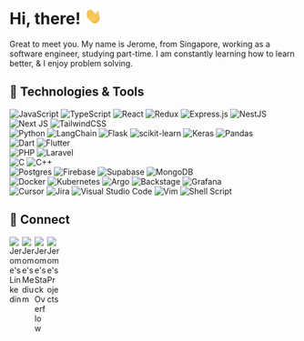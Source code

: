 # Hi, there! <img src="img/wave.gif" width="30px">

Great to meet you. My name is Jerome, from Singapore, working as a software engineer, studying part-time. I am constantly learning how to learn better, & I enjoy problem solving.

## 🔧 Technologies & Tools

![JavaScript](https://img.shields.io/badge/javascript-%23323330.svg?style=for-the-badge&logo=javascript&logoColor=%23F7DF1E)
![TypeScript](https://img.shields.io/badge/typescript-%23007ACC.svg?style=for-the-badge&logo=typescript&logoColor=white)
![React](https://img.shields.io/badge/react-%2320232a.svg?style=for-the-badge&logo=react&logoColor=%2361DAFB)
![Redux](https://img.shields.io/badge/redux-%23593d88.svg?style=for-the-badge&logo=redux&logoColor=white)
![Express.js](https://img.shields.io/badge/express.js-%23404d59.svg?style=for-the-badge&logo=express&logoColor=%2361DAFB)
![NestJS](https://img.shields.io/badge/nestjs-%23E0234E.svg?style=for-the-badge&logo=nestjs&logoColor=white)
![Next JS](https://img.shields.io/badge/Next-black?style=for-the-badge&logo=next.js&logoColor=white)
![TailwindCSS](https://img.shields.io/badge/tailwindcss-%2338B2AC.svg?style=for-the-badge&logo=tailwind-css&logoColor=white) <br>
![Python](https://img.shields.io/badge/python-3670A0?style=for-the-badge&logo=python&logoColor=ffdd54)
![LangChain](https://img.shields.io/badge/LangChain-%23000000.svg?style=for-the-badge&logo=langchain&logoColor=%23FFCC00)
![Flask](https://img.shields.io/badge/flask-%23000.svg?style=for-the-badge&logo=flask&logoColor=white)
![scikit-learn](https://img.shields.io/badge/scikit--learn-%23F7931E.svg?style=for-the-badge&logo=scikit-learn&logoColor=white)
![Keras](https://img.shields.io/badge/Keras-%23D00000.svg?style=for-the-badge&logo=Keras&logoColor=white)
![Pandas](https://img.shields.io/badge/pandas-%23150458.svg?style=for-the-badge&logo=pandas&logoColor=white) <br>
![Dart](https://img.shields.io/badge/dart-%230175C2.svg?style=for-the-badge&logo=dart&logoColor=white)
![Flutter](https://img.shields.io/badge/Flutter-%2302569B.svg?style=for-the-badge&logo=Flutter&logoColor=white) <br>
![PHP](https://img.shields.io/badge/php-%23777BB4.svg?style=for-the-badge&logo=php&logoColor=white)
![Laravel](https://img.shields.io/badge/laravel-%23FF2D20.svg?style=for-the-badge&logo=laravel&logoColor=white) <br>
![C](https://img.shields.io/badge/c-%2300599C.svg?style=for-the-badge&logo=c&logoColor=white)
![C++](https://img.shields.io/badge/c++-%2300599C.svg?style=for-the-badge&logo=c%2B%2B&logoColor=white) <br>
![Postgres](https://img.shields.io/badge/postgres-%23316192.svg?style=for-the-badge&logo=postgresql&logoColor=white)
![Firebase](https://img.shields.io/badge/Firebase-039BE5?style=for-the-badge&logo=Firebase&logoColor=white)
![Supabase](https://img.shields.io/badge/Supabase-3ECF8E?style=for-the-badge&logo=supabase&logoColor=white)
![MongoDB](https://img.shields.io/badge/MongoDB-%234ea94b.svg?style=for-the-badge&logo=mongodb&logoColor=white) <br>
![Docker](https://img.shields.io/badge/docker-%230db7ed.svg?style=for-the-badge&logo=docker&logoColor=white)
![Kubernetes](https://img.shields.io/badge/kubernetes-%23326ce5.svg?style=for-the-badge&logo=kubernetes&logoColor=white) 
![Argo](https://img.shields.io/badge/Argo-EF7B4D?style=for-the-badge&logo=argo&logoColor=white)
![Backstage](https://img.shields.io/badge/Backstage-9BF0E1?style=for-the-badge&logo=backstage&logoColor=black) 
![Grafana](https://img.shields.io/badge/grafana-%23F46800.svg?style=for-the-badge&logo=grafana&logoColor=white) <br>
![Cursor](https://img.shields.io/badge/Cursor-%23000000.svg?style=for-the-badge&logo=cursor&logoColor=white)
![Jira](https://img.shields.io/badge/jira-%230A0FFF.svg?style=for-the-badge&logo=jira&logoColor=white)
![Visual Studio Code](https://img.shields.io/badge/Visual%20Studio%20Code-0078d7.svg?style=for-the-badge&logo=visual-studio-code&logoColor=white)
![Vim](https://img.shields.io/badge/VIM-%2311AB00.svg?style=for-the-badge&logo=vim&logoColor=white)
![Shell Script](https://img.shields.io/badge/shell_script-%23121011.svg?style=for-the-badge&logo=gnu-bash&logoColor=white)

## 🔗 Connect

<a href="https://www.linkedin.com/in/jeromechua/">
  <img align="left" alt="Jerome's Linkedin" width="22px" src="https://cdn.jsdelivr.net/npm/simple-icons@v3/icons/linkedin.svg" />
</a>

<a href="https://jerome-chua.medium.com/">
  <img align="left" alt="Jerome's Medium" width="22px" src="https://cdn.jsdelivr.net/npm/simple-icons@3.0.1/icons/medium.svg" />
</a>

<a href="https://stackoverflow.com/users/10936320/jchu4">
  <img align="left" alt="Jerome's StackOverflow" width="22px" src="https://cdn.jsdelivr.net/npm/simple-icons@3.0.1/icons/stackoverflow.svg">
</a>

<a href="https://jerome-chua.github.io">
  <img align="left" alt="Jerome's Projects" width="22px" src="https://cdn.jsdelivr.net/npm/simple-icons@3.13.0/icons/googlechrome.svg">
</a>
